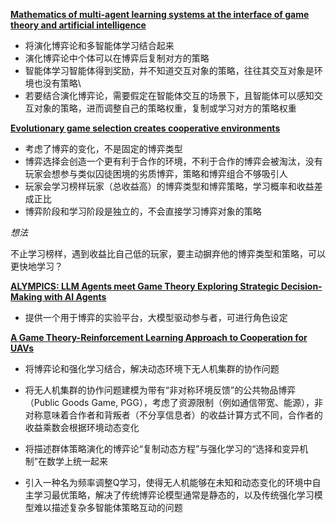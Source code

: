 [**Mathematics of multi-agent learning systems at the interface of game theory and artificial intelligence**](https://arxiv.org/pdf/2403.07017?)

* 将演化博弈论和多智能体学习结合起来
* 演化博弈论中个体可以在博弈后复制对方的策略
* 智能体学习智能体得到奖励，并不知道交互对象的策略，往往其交互对象是环境也没有策略\
* 若要结合演化博弈论，需要假定在智能体交互的场景下，且智能体可以感知交互对象的策略，进而调整自己的策略权重，复制或学习对方的策略权重

[**Evolutionary game selection creates cooperative environments**](https://arxiv.org/pdf/2311.11128)

* 考虑了博弈的变化，不是固定的博弈类型
* 博弈选择会创造一个更有利于合作的环境，不利于合作的博弈会被淘汰，没有玩家会想参与类似囚徒困境的劣质博弈，策略和博弈组合不够吸引人
* 玩家会学习榜样玩家（总收益高）的博弈类型和博弈策略，学习概率和收益差成正比
* 博弈阶段和学习阶段是独立的，不会直接学习博弈对象的策略

*想法*

不止学习榜样，遇到收益比自己低的玩家，要主动摒弃他的博弈类型和策略，可以更快地学习？


[**ALYMPICS: LLM Agents meet Game Theory Exploring Strategic Decision-Making with AI Agents**](https://www.alphaxiv.org/abs/2311.03220)
* 提供一个用于博弈的实验平台，大模型驱动参与者，可进行角色设定

[**A Game Theory-Reinforcement Learning Approach to Cooperation for UAVs**](https://www.alphaxiv.org/private/448f0c11-d285-48cc-bc55-ce226dcd1214)
* 将博弈论和强化学习结合，解决动态环境下无人机集群的协作问题
* 将无人机集群的协作问题建模为带有“非对称环境反馈”的公共物品博弈（Public Goods Game, PGG），考虑了资源限制（例如通信带宽、能源），非对称意味着合作者和背叛者（不分享信息者）的收益计算方式不同，合作者的收益乘数会根据环境动态变化
* 将描述群体策略演化的博弈论“复制动态方程”与强化学习的“选择和变异机制”在数学上统一起来

* 引入一种名为频率调整Q学习，使得无人机能够在未知和动态变化的环境中自主学习最优策略，解决了传统博弈论模型通常是静态的，以及传统强化学习模型难以描述复杂多智能体策略互动的问题
